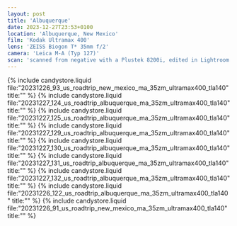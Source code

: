 ```yaml
---
layout: post
title: 'Albuquerque'
date: 2023-12-27T23:53+0100
location: 'Albuquerque, New Mexico'
film: 'Kodak Ultramax 400'
lens: 'ZEISS Biogon T* 35mm f/2'
camera: 'Leica M-A (Typ 127)'
scan: 'scanned from negative with a Plustek 8200i, edited in Lightroom'
---
```


{% include candystore.liquid file:"20231226_93_us_roadtrip_new_mexico_ma_35zm_ultramax400_tla140" title:"" %}
{% include candystore.liquid file:"20231227_124_us_roadtrip_albuquerque_ma_35zm_ultramax400_tla140" title:"" %}
{% include candystore.liquid file:"20231227_125_us_roadtrip_albuquerque_ma_35zm_ultramax400_tla140" title:"" %}
{% include candystore.liquid file:"20231227_129_us_roadtrip_albuquerque_ma_35zm_ultramax400_tla140" title:"" %}
{% include candystore.liquid file:"20231227_130_us_roadtrip_albuquerque_ma_35zm_ultramax400_tla140" title:"" %}
{% include candystore.liquid file:"20231227_131_us_roadtrip_albuquerque_ma_35zm_ultramax400_tla140" title:"" %}
{% include candystore.liquid file:"20231227_132_us_roadtrip_albuquerque_ma_35zm_ultramax400_tla140" title:"" %}
{% include candystore.liquid file:"20231226_122_us_roadtrip_albuquerque_ma_35zm_ultramax400_tla140" title:"" %}
{% include candystore.liquid file:"20231226_91_us_roadtrip_new_mexico_ma_35zm_ultramax400_tla140" title:"" %}